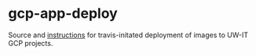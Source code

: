 # gcp-app-deploy

Source and [instructions](https://github.com/uw-it-aca/gcp-app-deploy/wiki/Installation) for travis-initated deployment of images to UW-IT GCP projects.
